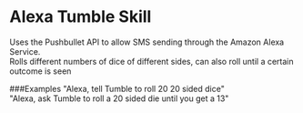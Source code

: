 # Alexa Tumble Skill
Uses the Pushbullet API to allow SMS sending through the Amazon Alexa Service.  
Rolls different numbers of dice of different sides, can also roll until a certain outcome is seen

###Examples
  "Alexa, tell Tumble to roll 20 20 sided dice"  
  "Alexa, ask Tumble to roll a 20 sided die until you get a 13"
